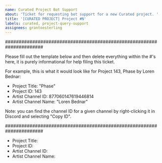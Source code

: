 ```yaml
---
name: Curated Project Bot Support
about: 'Ticket for requesting bot support for a new Curated project. '
title: '[CURATED PROJECT] Project #N'
labels: curated, project-query-support
assignees: grantoesterling
---
```


######################################################################

Please fill out the template below and then delete everything within the #'s here, it is purely informational for help filing this ticket.

For example, this is what it would look like for Project 143, Phase by Loren Bednar:

- Project Title: "Phase"
- Project ID: 143
- Artist Channel ID: 877060147619446814
- Artist Channel Name: "Loren Bednar"

Note: you can find the channel ID for a given channel by right-clicking it in Discord and selecting "Copy ID".

######################################################################

- Project Title:
- Project ID:
- Artist Channel ID:
- Artist Channel Name:
